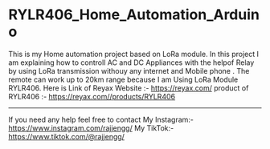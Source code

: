 # RYLR406_Home_Automation_Arduino

This is my Home automation project based on LoRa module.
In this project I am explaining how to controll AC and DC Appliances with the helpof Relay by using LoRa transmission withouy any internet and Mobile phone .
The remote can work up to 20km range because I am Using LoRa Module RYLR406.
Here is Link of Reyax Website :- 
https://reyax.com/
product of RYLR406 :- 
https://reyax.com//products/RYLR406
___________________________________________
If you need any help feel free to contact 
My Instagram:-
https://www.instagram.com/rajjengg/
My TikTok:-
https://www.tiktok.com/@rajjengg/
